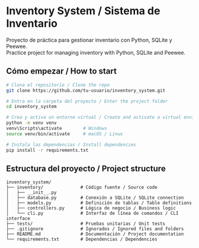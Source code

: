 # Inventory System / Sistema de Inventario

Proyecto de práctica para gestionar inventario con Python, SQLite y Peewee.  
Practice project for managing inventory with Python, SQLite and Peewee.

## Cómo empezar / How to start

```bash
# Clona el repositorio / Clone the repo
git clone https://github.com/tu-usuario/inventory_system.git

# Entra en la carpeta del proyecto / Enter the project folder
cd inventory_system

# Crea y activa un entorno virtual / Create and activate a virtual environment
python -m venv venv
venv\Scripts\activate        # Windows
source venv/bin/activate     # macOS / Linux

# Instala las dependencias / Install dependencies
pip install -r requirements.txt
```

## Estructura del proyecto / Project structure

```text
inventory_system/
├── inventory/              # Código fuente / Source code
│   ├── __init__.py
│   ├── database.py         # Conexión a SQLite / SQLite connection
│   ├── models.py           # Definición de tablas / Table definitions
│   ├── controllers.py      # Lógica de negocio / Business logic
│   └── cli.py              # Interfaz de línea de comandos / CLI interface
├── tests/                  # Pruebas unitarias / Unit tests
├── .gitignore              # Ignorados / Ignored files and folders
├── README.md               # Documentación / Project documentation
└── requirements.txt        # Dependencias / Dependencies

